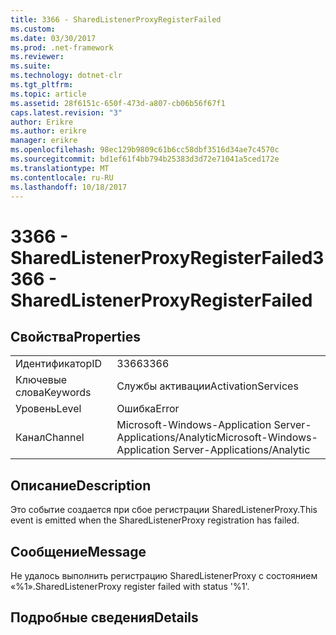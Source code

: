 ```yaml
---
title: 3366 - SharedListenerProxyRegisterFailed
ms.custom: 
ms.date: 03/30/2017
ms.prod: .net-framework
ms.reviewer: 
ms.suite: 
ms.technology: dotnet-clr
ms.tgt_pltfrm: 
ms.topic: article
ms.assetid: 28f6151c-650f-473d-a807-cb06b56f67f1
caps.latest.revision: "3"
author: Erikre
ms.author: erikre
manager: erikre
ms.openlocfilehash: 98ec129b9809c61b6cc58dbf3516d34ae7c4570c
ms.sourcegitcommit: bd1ef61f4bb794b25383d3d72e71041a5ced172e
ms.translationtype: MT
ms.contentlocale: ru-RU
ms.lasthandoff: 10/18/2017
---
```

# <a name="3366---sharedlistenerproxyregisterfailed"></a><span data-ttu-id="76c20-102">3366 - SharedListenerProxyRegisterFailed</span><span class="sxs-lookup"><span data-stu-id="76c20-102">3366 - SharedListenerProxyRegisterFailed</span></span>
## <a name="properties"></a><span data-ttu-id="76c20-103">Свойства</span><span class="sxs-lookup"><span data-stu-id="76c20-103">Properties</span></span>  
  
|||  
|-|-|  
|<span data-ttu-id="76c20-104">Идентификатор</span><span class="sxs-lookup"><span data-stu-id="76c20-104">ID</span></span>|<span data-ttu-id="76c20-105">3366</span><span class="sxs-lookup"><span data-stu-id="76c20-105">3366</span></span>|  
|<span data-ttu-id="76c20-106">Ключевые слова</span><span class="sxs-lookup"><span data-stu-id="76c20-106">Keywords</span></span>|<span data-ttu-id="76c20-107">Службы активации</span><span class="sxs-lookup"><span data-stu-id="76c20-107">ActivationServices</span></span>|  
|<span data-ttu-id="76c20-108">Уровень</span><span class="sxs-lookup"><span data-stu-id="76c20-108">Level</span></span>|<span data-ttu-id="76c20-109">Ошибка</span><span class="sxs-lookup"><span data-stu-id="76c20-109">Error</span></span>|  
|<span data-ttu-id="76c20-110">Канал</span><span class="sxs-lookup"><span data-stu-id="76c20-110">Channel</span></span>|<span data-ttu-id="76c20-111">Microsoft-Windows-Application Server-Applications/Analytic</span><span class="sxs-lookup"><span data-stu-id="76c20-111">Microsoft-Windows-Application Server-Applications/Analytic</span></span>|  
  
## <a name="description"></a><span data-ttu-id="76c20-112">Описание</span><span class="sxs-lookup"><span data-stu-id="76c20-112">Description</span></span>  
 <span data-ttu-id="76c20-113">Это событие создается при сбое регистрации SharedListenerProxy.</span><span class="sxs-lookup"><span data-stu-id="76c20-113">This event is emitted when the SharedListenerProxy registration has failed.</span></span>  
  
## <a name="message"></a><span data-ttu-id="76c20-114">Сообщение</span><span class="sxs-lookup"><span data-stu-id="76c20-114">Message</span></span>  
 <span data-ttu-id="76c20-115">Не удалось выполнить регистрацию SharedListenerProxy с состоянием «%1».</span><span class="sxs-lookup"><span data-stu-id="76c20-115">SharedListenerProxy register failed with status '%1'.</span></span>  
  
## <a name="details"></a><span data-ttu-id="76c20-116">Подробные сведения</span><span class="sxs-lookup"><span data-stu-id="76c20-116">Details</span></span>
